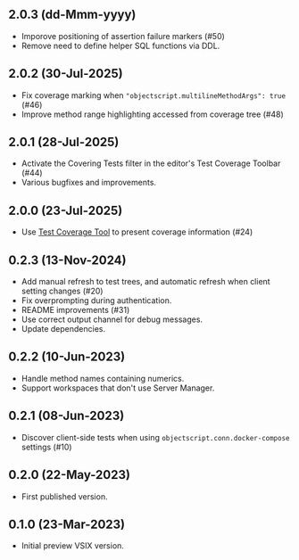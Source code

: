 ## 2.0.3 (dd-Mmm-yyyy)
* Imporove positioning of assertion failure markers (#50)
* Remove need to define helper SQL functions via DDL.

## 2.0.2 (30-Jul-2025)
* Fix coverage marking when `"objectscript.multilineMethodArgs": true` (#46)
* Improve method range highlighting accessed from coverage tree (#48)

## 2.0.1 (28-Jul-2025)
* Activate the Covering Tests filter in the editor's Test Coverage Toolbar (#44)
* Various bugfixes and improvements.

## 2.0.0 (23-Jul-2025)
* Use [Test Coverage Tool](https://openexchange.intersystems.com/package/Test-Coverage-Tool) to present coverage information (#24)

## 0.2.3 (13-Nov-2024)
* Add manual refresh to test trees, and automatic refresh when client setting changes (#20)
* Fix overprompting during authentication.
* README improvements (#31)
* Use correct output channel for debug messages.
* Update dependencies.

## 0.2.2 (10-Jun-2023)
* Handle method names containing numerics.
* Support workspaces that don't use Server Manager.

## 0.2.1 (08-Jun-2023)
* Discover client-side tests when using `objectscript.conn.docker-compose` settings (#10)

## 0.2.0 (22-May-2023)
* First published version.

## 0.1.0 (23-Mar-2023)
* Initial preview VSIX version.
